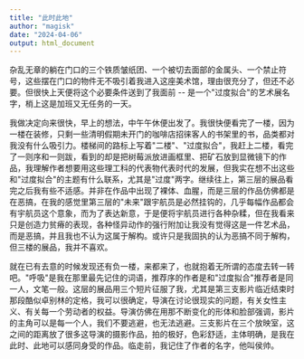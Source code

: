 ```yaml
---
title: "此时此地"
author: "magisk"
date: "2024-04-06"
output: html_document
---
```


杂乱无章的躺在门口的三个铁质皱纸团、一个被切去面部的金属头、一个禁止符号，这些摆在门口的物件无不吸引着我进入这座美术馆，理由很充分了，但还不必要。但很快上天便将这个必要条件送到了我面前 -- 是一个"过度拟合"的艺术展名字，梢上这是加班又无任务的一天。

我做决定向来很快，早上的想法，中午午休便出发了。我很快便看完了一楼，因为一楼在装修，只剩一些清明假期未开门的咖啡店招徕客人的书架里的书，品类都对我没有什么吸引力。楼梯间的路标上写着"二楼"、"过度拟合"，我赶上二楼，看完了一则序和一则跋，看到的却是把树莓派放进画框里、把矿石放到显微镜下的作品，我理解作者想要用这些理工科的代表物代表时代的发展，但我实在想不出这些和"过度拟合"的主题有什么联系，尤其是"过度"两字。继续往上，第三层的展品看完之后我有些不适感。并非在作品中出现了裸体、血腥，而是三层的作品仿佛都是在恶搞，在我的感觉里第三层的"未来"跟宇航员是必然挂钩的，几乎每幅作品都会有宇航员这个意象，而为了表达新意，于是便将宇航员进行各种杂糅，但在我看来只是创造力贫瘠的表现，各种怪异动作的强行附加让我没有觉得这是一件艺术品，而是恶搞，并且我也不认为这属于解构。或许只是我固执的认为恶搞不同于解构，但三楼的展品，我并不喜欢。

就在已有去意的时候发现还有负一楼，来都来了，也就抱着无所谓的态度去转一转吧。"呼吸"是我在那里最先记住的词语，推荐序的作者是和"过度拟合"推荐者是同一人，文笔一般。这层的展品用三个短片征服了我，尤其是第三支影片临近结束时那段酷似卓别林的定格，我可以很确定，导演在讨论很现实的问题，有关女性主义、有关每一个劳动者的权益。导演仿佛在用那不断变化的形体和脸部强调，影片的主角可以是每一个人，我们不要逃避，也无法逃避。三支影片在三个放映室，这之间的距离放了很多这导演的摄影作品，拍的极好，色彩舒适，主体明确，是我在此时、此地可以感同身受的作品。临走前，我记住了作者的名字，他叫侯帅。

























